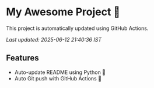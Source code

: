 # My Awesome Project 🚀

This project is automatically updated using GitHub Actions.

_Last updated: 2025-06-12 21:40:36 IST_

## Features
- Auto-update README using Python 🐍
- Auto Git push with GitHub Actions 🤖
